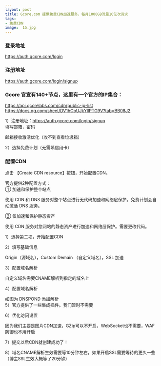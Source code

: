 ```yaml
---
layout: post
title: Gcore.com 提供免费CDN加速服务，每月1000GB流量10亿次请求
tags:
- 免费CDN
image:  15.jpg
---
```



### 登录地址<br>
https://auth.gcore.com/login

### 注册地址<br>
https://auth.gcore.com/login/signup


### Gcore 官宣有140+节点，这里有一个官方的IP集合：<br>
https://api.gcorelabs.com/cdn/public-ip-list<br>
https://docs.qq.com/sheet/DV1hCbUJkYllPTG9V?tab=BB08J2<br>

1）注册地址：https://auth.gcore.com/login/signup<br>
填写邮箱，密码<br>

邮箱接收激活优化（收不到查看垃圾箱）<br>

2）选择免费计划（无需填信用卡）<br>



### 配置CDN<br>

点击 【Create CDN resource】按钮，开始配置CDN。<br>

官方提供2种配置方式：<br>
① 加速和保护整个站点<br>

使用 CDN 和 DNS 服务对整个站点进行无代码加速和网络层保护。免费计划会自动激活 DNS 服务。<br>

② 仅加速和保护静态资产<br>

使用 CDN 服务对您网站的静态资产进行加速和网络层保护。需要更改代码。<br>


1）选择第二项，开始配置CDN<br>

2）填写基础信息<br>


Origin（源域名），Custom Demain （自定义域名），SSL 加速<br>

3）配置域名解析<br>


自定义域名需要CNAME解析到指定的域名上<br>

 4）配置域名解析<br>

如图为 DNSPOND 添加解析<br>
 5）官方提供了一些集成插件。我们暂时不需要<br>

 6）优化访问设置<br>

因为我们主要是图片CDN加速，GZip可以不开启，WebSocket也不需要，WAF防御也不用开启<br>

 7）提交以后CDN就创建成功了！<br>

 8）域名CNAME解析生效需要等10分钟左右，如果开启SSL需要等待的更久一些（博主SSL生效大概等了20分钟）<br>